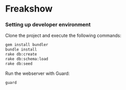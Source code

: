 Freakshow
================

### Setting up developer environment
Clone the project and execute the following commands:

```sh
gem install bundler
bundle install
rake db:create
rake db:schema:load
rake db:seed
```


Run the webserver with Guard:

```sh
guard
```
